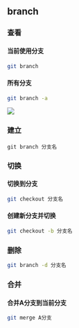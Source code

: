 <!--
 * @Description: 
 * @Version: 1.0
 * @Author: DaLao
 * @Email: dalao_li@163.com
 * @Date: 2021-03-17 18:20:22
 * @LastEditors: DaLao
 * @LastEditTime: 2022-07-07 21:55:11
-->

## branch


### 查看


#### 当前使用分支

```sh
git branch
```


#### 所有分支

```sh
git branch -a
```



![](https://cdn.hurra.ltd/img/20220112081438.png)



### 建立


```
git branch 分支名
```



### 切换


#### 切换到分支

```sh
git checkout 分支名
```


#### 创建新分支并切换

```sh
git checkout -b 分支名
```



### 删除


```sh
git branch -d 分支名
```



### 合并


#### 合并A分支到当前分支

```sh
git merge A分支
```